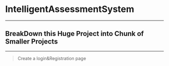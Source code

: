 # IntelligentAssessmentSystem
---
## BreakDown this Huge Project into Chunk of Smaller Projects
---
> Create a login&Registration page
